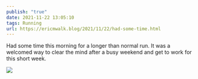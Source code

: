 ```yaml
---
publish: "true"
date: 2021-11-22 13:05:10
tags: Running
url: https://ericmwalk.blog/2021/11/22/had-some-time.html
---
```


Had some time this morning for a longer than normal run. It was a welcomed way to clear the mind after a busy weekend and get to work for this short week.

![](https://ericmwalk.blog/uploads/2021/9a3513c689.jpg)
